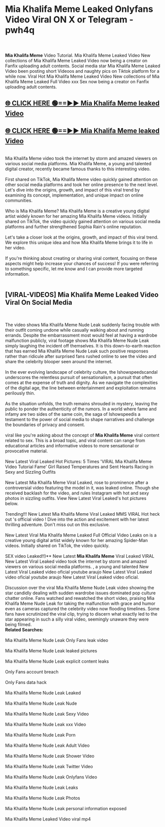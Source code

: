 <h1> Mia Khalifa Meme Leaked Onlyfans Video Viral ON X or Telegram - pwh4q </h1>

# 
<br>
<strong>Mia Khalifa Meme</strong> Video Tutorial. Mia Khalifa Meme Leaked Video New collections of  Mia Khalifa Meme Leaked Video now being a creator on Fanfix uploading adult contents. Social media star Mia Khalifa Meme Leaked Video been posting short Videoos and naughty pics on Tiktok platform for a while now. Viral Hot Mia Khalifa Meme Leaked Video New collections of Mia Khalifa Meme Leaked Full Video xxx Sex now being a creator on Fanfix uploading adult contents.
<br>

## [🌐 CLICK HERE 🟢==►► Mia Khalifa Meme leaked Video ](https://onlyclips.site?title=Mia_Khalifa_Meme&ref=git)


## [🌐 CLICK HERE 🟢==►► Mia Khalifa Meme leaked Video ](https://onlyclips.site?title=Mia_Khalifa_Meme&ref=git)

<br>
Mia Khalifa Meme video took the internet by storm and amazed viewers on various social media platforms. Mia Khalifa Meme, a young and talented digital creator, recently became famous thanks to this interesting video.
<br><br>
First shared on TikTok, Mia Khalifa Meme video quickly gained attention on other social media platforms and took her online presence to the next level. Let's dive into the origins, growth, and impact of this viral trend by examining its concept, implementation, and unique impact on online communities.
<br><br>
Who is Mia Khalifa Meme? Mia Khalifa Meme is a creative young digital artist widely known for her amazing Mia Khalifa Meme videos. Initially shared on TikTok, the video quickly gained attention on various social media platforms and further strengthened Sophia Rain's online reputation.
<br><br>
Let's take a closer look at the origins, growth, and impact of this viral trend. We explore this unique idea and how Mia Khalifa Meme brings it to life in her video.
<br><br>
If you're thinking about creating or sharing viral content, focusing on these aspects might help increase your chances of success! If you were referring to something specific, let me know and I can provide more targeted information.
<br><br>
<h2>[VIRAL-VIDEOS] Mia Khalifa Meme Leaked Video Viral On Social Media</h2>
<br><br>
The video shows Mia Khalifa Meme Nude Leak suddenly facing trouble with their outfit coming undone while casually walking about and running errands. Despite the embarrassment most would feel at having a wardrobe malfunction publicly, viral footage shows Mia Khalifa Meme Nude Leak simply laughing the incident off themselves. It is this down-to-earth reaction that has earned Mia Khalifa Meme Nude Leak such positive responses rather than ridicule after surprised fans rushed online to see the video and share the celebrity blooper seen around the internet.
<br><br>
In the ever evolving landscape of celebrity culture, the Ishowspeedscandal underscores the relentless pursuit of sensationalism, a pursuit that often comes at the expense of truth and dignity. As we navigate the complexities of the digital age, the line between entertainment and exploitation remains perilously thin.
<br><br>
As the situation unfolds, the truth remains shrouded in mystery, leaving the public to ponder the authenticity of the rumors. In a world where fame and infamy are two sides of the same coin, the saga of Ishowspeedis a testament to the power of social media to shape narratives and challenge the boundaries of privacy and consent.
<br><br>
viral like you're asking about the concept of <strong>Mia Khalifa Meme</strong> viral content related to sex. This is a broad topic, and viral content can range from educational articles and informative videos to more sensational or provocative material.
<br><br>
New Latest Viral Leaked Hot Pictures: 5 Times 'VIRAL Mia Khalifa Meme Video Tutorial Fame' Girl Raised Temperatures and Sent Hearts Racing in Sexy and Sizzling Outfits
<br><br>
New Latest Mia Khalifa Meme Viral Leaked, rose to prominence after a controversial video featuring the model in it, was leaked online. Though she received backlash for the video, and rules Instagram with hot and sexy photos in sizzling outfits. View New Latest Viral Leaked's hot pictures below.
<br><br>
Trending!!! New Latest Mia Khalifa Meme Viral Leaked MMS VIRAL Hot heck out 's official video ! Dive into the action and excitement with her latest thrilling adventure. Don't miss out on this exclusive.
<br><br>
New Latest Viral Mia Khalifa Meme Leaked Full Official Video Leaks on  is a creative young digital artist widely known for her amazing Spider-Man videos. Initially shared on TikTok, the video quickly.
<br><br>
SEX video Leaked!!)** New Latest <strong>Mia Khalifa Meme</strong> Viral Leaked VIRAL New Latest Viral Leaked video took the internet by storm and amazed viewers on various social media platforms. , a young and talented New Latest Viral Leaked video oficial youtube araujo New Latest Viral Leaked video oficial youtube araujo New Latest Viral Leaked video oficial.
<br><br>
Discussion over the viral Mia Khalifa Meme Nude Leak video showing the star candidly dealing with sudden wardrobe issues dominated pop culture chatter online. Fans watched and rewatched the short video, praising Mia Khalifa Meme Nude Leak for taking the malfunction with grace and humor even as cameras captured the celebrity video now flooding timelines. Some fans have scrutinized the viral clip, trying to discern what exactly led to the star appearing in such a silly viral video, seemingly unaware they were being filmed.
<br>
<strong>Related Searches:</strong>
<br><br>
Mia Khalifa Meme Nude Leak Only Fans leak video
<br><br>
Mia Khalifa Meme Nude Leak leaked pictures
<br><br>
Mia Khalifa Meme Nude Leak explicit content leaks
<br><br>
Only Fans account breach
<br><br>
Only Fans data hack
<br><br>
Mia Khalifa Meme Nude Leak Leaked
<br><br>
Mia Khalifa Meme Nude Leak Nude
<br><br>
Mia Khalifa Meme Nude Leak Sexy Video
<br><br>
Mia Khalifa Meme Nude Leak xxx Video
<br><br>
Mia Khalifa Meme Nude Leak Porn
<br><br>
Mia Khalifa Meme Nude Leak Adult Video
<br><br>
Mia Khalifa Meme Nude Leak Shower Video
<br><br>
Mia Khalifa Meme Nude Leak Twitter Video
<br><br>
Mia Khalifa Meme Nude Leak Onlyfans Video
<br><br>
Mia Khalifa Meme Nude Leak Leaks
<br><br>
Mia Khalifa Meme Nude Leak Photos
<br><br>
Mia Khalifa Meme Nude Leak personal information exposed
<br><br>
Mia Khalifa Meme Leaked Video viral mp4
